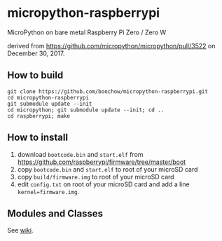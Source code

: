 # micropython-raspberrypi

MicroPython on bare metal Raspberry Pi Zero / Zero W

derived from https://github.com/micropython/micropython/pull/3522 on December 30, 2017.

## How to build
```
git clone https://github.com/boochow/micropython-raspberrypi.git
cd micropython-raspberrypi
git submodule update --init
cd micropython; git submodule update --init; cd ..
cd raspberrypi; make
```
## How to install

1. download `bootcode.bin` and `start.elf` from https://github.com/raspberrypi/firmware/tree/master/boot
1. copy `bootcode.bin` and `start.elf` to root of your microSD card
1. copy `build/firmware.img` to root of your microSD card
1. edit `config.txt` on root of your microSD card and add a line `kernel=firmware.img`.

## Modules and Classes

See [wiki](https://github.com/boochow/micropython-raspberrypi/wiki).
